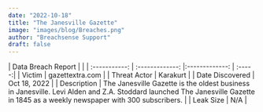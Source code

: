 ```yaml
---
date: "2022-10-18"
title: "The Janesville Gazette"
image: "images/blog/Breaches.png"
author: "Breachsense Support"
draft: false
---
```


| Data Breach Report           |              | 
| :-----------: | :-------------:     |:-------------:    | :-----:|
| Victim      | gazettextra.com      | 
| Threat Actor      | Karakurt      | 
| Date Discovered      | Oct 18, 2022      | 
| Description      | The Janesville Gazette is the oldest business in Janesville. Levi Alden and Z.A. Stoddard launched The Janesville Gazette in 1845 as a weekly newspaper with 300 subscribers.       | 
| Leak Size      | N/A      | 

